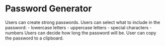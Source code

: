 # Password Generator

Users can create strong passwords.
Users can select what to include in the password:
    - lowercase letters
    - uppercase letters
    - special characters
    - numbers
Users can decide how long the password will be.
User can copy the password to a clipboard.